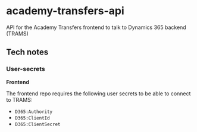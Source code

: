 # academy-transfers-api
API for the Academy Transfers frontend to talk to Dynamics 365 backend (TRAMS)

## Tech notes

### User-secrets

**Frontend**

The frontend repo requires the following user secrets to be able to connect to TRAMS:

- `D365:Authority`
- `D365:ClientId`
- `D365:ClientSecret`
